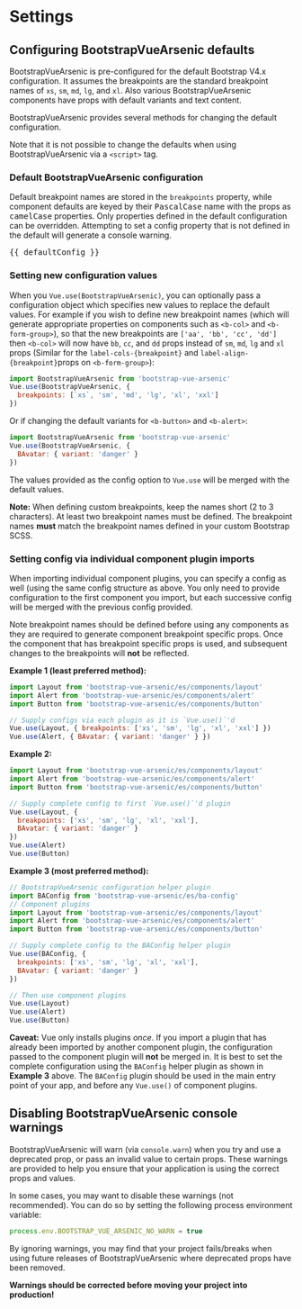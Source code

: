 # Settings

## Configuring BootstrapVueArsenic defaults

BootstrapVueArsenic is pre-configured for the default Bootstrap V4.x configuration. It assumes the
breakpoints are the standard breakpoint names of `xs`, `sm`, `md`, `lg`, and `xl`. Also various
BootstrapVueArsenic components have props with default variants and text content.

BootstrapVueArsenic provides several methods for changing the default configuration.

Note that it is not possible to change the defaults when using BootstrapVueArsenic via a `<script>` tag.

### Default BootstrapVueArsenic configuration

Default breakpoint names are stored in the `breakpoints` property, while component defaults are
keyed by their <samp>PascalCase</samp> name with the props as <samp>camelCase</samp> properties.
Only properties defined in the default configuration can be overridden. Attempting to set a config
property that is not defined in the default will generate a console warning.

<pre class="hljs json text-monospace p-2">
{{ defaultConfig }}
</pre>

### Setting new configuration values

When you `Vue.use(BootstrapVueArsenic)`, you can optionally pass a configuration object which specifies new
values to replace the default values. For example if you wish to define new breakpoint names (which
will generate appropriate properties on components such as `<b-col>` and `<b-form-group>`), so that
the new breakpoints are `['aa', 'bb', 'cc', 'dd']` then `<b-col>` will now have `bb`, `cc`, and `dd`
props instead of `sm`, `md`, `lg` and `xl` props (Similar for the `label-cols-{breakpoint}` and
`label-align-{breakpoint}`props on `<b-form-group>`):

```js
import BootstrapVueArsenic from 'bootstrap-vue-arsenic'
Vue.use(BootstrapVueArsenic, {
  breakpoints: [`xs`, 'sm', 'md', 'lg', 'xl', 'xxl']
})
```

Or if changing the default variants for `<b-button>` and `<b-alert>`:

```js
import BootstrapVueArsenic from 'bootstrap-vue-arsenic'
Vue.use(BootstrapVueArsenic, {
  BAvatar: { variant: 'danger' }
})
```

The values provided as the config option to `Vue.use` will be merged with the default values.

**Note:** When defining custom breakpoints, keep the names short (2 to 3 characters). At least two
breakpoint names must be defined. The breakpoint names **must** match the breakpoint names defined
in your custom Bootstrap SCSS.

### Setting config via individual component plugin imports

When importing individual component plugins, you can specify a config as well (using the same config
structure as above. You only need to provide configuration to the first component you import, but
each successive config will be merged with the previous config provided.

Note breakpoint names should be defined before using any components as they are required to generate
component breakpoint specific props. Once the component that has breakpoint specific props is used,
and subsequent changes to the breakpoints will **not** be reflected.

**Example 1 (least preferred method):**

<!-- eslint-disable import/first, import/no-duplicates -->

```js
import Layout from 'bootstrap-vue-arsenic/es/components/layout'
import Alert from 'bootstrap-vue-arsenic/es/components/alert'
import Button from 'bootstrap-vue-arsenic/es/components/button'

// Supply configs via each plugin as it is `Vue.use()`'d
Vue.use(Layout, { breakpoints: ['xs', 'sm', 'lg', 'xl', 'xxl'] })
Vue.use(Alert, { BAvatar: { variant: 'danger' } })
```

**Example 2:**

<!-- eslint-disable import/first, import/no-duplicates -->

```js
import Layout from 'bootstrap-vue-arsenic/es/components/layout'
import Alert from 'bootstrap-vue-arsenic/es/components/alert'
import Button from 'bootstrap-vue-arsenic/es/components/button'

// Supply complete config to first `Vue.use()`'d plugin
Vue.use(Layout, {
  breakpoints: ['xs', 'sm', 'lg', 'xl', 'xxl'],
  BAvatar: { variant: 'danger' }
})
Vue.use(Alert)
Vue.use(Button)
```

**Example 3 (most preferred method):**

<!-- eslint-disable import/first, import/no-duplicates -->

```js
// BootstrapVueArsenic configuration helper plugin
import BAConfig from 'bootstrap-vue-arsenic/es/ba-config'
// Component plugins
import Layout from 'bootstrap-vue-arsenic/es/components/layout'
import Alert from 'bootstrap-vue-arsenic/es/components/alert'
import Button from 'bootstrap-vue-arsenic/es/components/button'

// Supply complete config to the BAConfig helper plugin
Vue.use(BAConfig, {
  breakpoints: ['xs', 'sm', 'lg', 'xl', 'xxl'],
  BAvatar: { variant: 'danger' }
})

// Then use component plugins
Vue.use(Layout)
Vue.use(Alert)
Vue.use(Button)
```

**Caveat:** Vue only installs plugins _once_. If you import a plugin that has already been imported
by another component plugin, the configuration passed to the component plugin will **not** be merged
in. It is best to set the complete configuration using the `BAConfig` helper plugin as shown in
**Example 3** above. The `BAConfig` plugin should be used in the main entry point of your app, and
before any `Vue.use()` of component plugins.

<!-- ### Setting the config via Nuxt.js BootstrapVueArsenic plugin

Refer to the [Getting Started](/docs/#nuxtjs-plugin-module) documentation for information on passing
the config object to the Nuxt.js plugin module. -->

## Disabling BootstrapVueArsenic console warnings

BootstrapVueArsenic will warn (via `console.warn`) when you try and use a deprecated prop, or pass an
invalid value to certain props. These warnings are provided to help you ensure that your application
is using the correct props and values.

In some cases, you may want to disable these warnings (not recommended). You can do so by setting
the following process environment variable:

<!-- eslint-disable no-unused-vars -->

```js
process.env.BOOTSTRAP_VUE_ARSENIC_NO_WARN = true
```

By ignoring warnings, you may find that your project fails/breaks when using future releases of
BootstrapVueArsenic where deprecated props have been removed.

**Warnings should be corrected before moving your project into production!**
